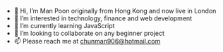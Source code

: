 - 👋 Hi, I’m Man Poon originally from Hong Kong and now live in London 
- 👀 I’m interested in technology, finance and web development
- 🌱 I’m currently learning JavaScript
- 💞️ I’m looking to collaborate on any beginner project
- 📫 Please reach me at chunman906@hotmail.com

<!---
chunman906/chunman906 is a ✨ special ✨ repository because its `README.md` (this file) appears on your GitHub profile.
You can click the Preview link to take a look at your changes.
--->
